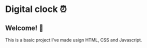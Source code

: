 # Digital clock ⏰

## Welcome! 👋

This is a basic project I've made usign HTML, CSS and Javascript.
